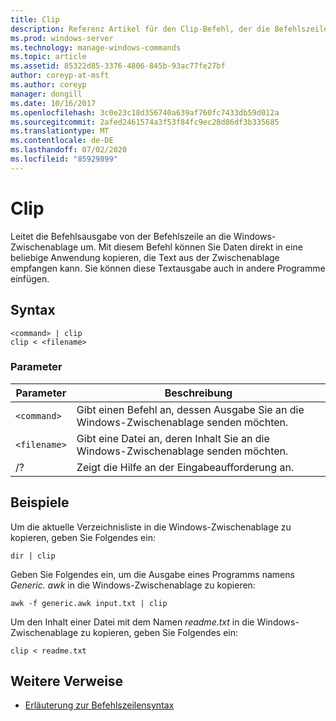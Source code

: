 ```yaml
---
title: Clip
description: Referenz Artikel für den Clip-Befehl, der die Befehlszeile von der Befehlszeile an die Windows-Zwischenablage umleitet.
ms.prod: windows-server
ms.technology: manage-windows-commands
ms.topic: article
ms.assetid: 85322d85-3376-4806-845b-93ac77fe27bf
author: coreyp-at-msft
ms.author: coreyp
manager: dongill
ms.date: 10/16/2017
ms.openlocfilehash: 3c0e23c18d356740a639af760fc7433db59d012a
ms.sourcegitcommit: 2afed2461574a3f53f84fc9ec28d86df3b335685
ms.translationtype: MT
ms.contentlocale: de-DE
ms.lasthandoff: 07/02/2020
ms.locfileid: "85929899"
---
```

# <a name="clip"></a>Clip

Leitet die Befehlsausgabe von der Befehlszeile an die Windows-Zwischenablage um. Mit diesem Befehl können Sie Daten direkt in eine beliebige Anwendung kopieren, die Text aus der Zwischenablage empfangen kann. Sie können diese Textausgabe auch in andere Programme einfügen.

## <a name="syntax"></a>Syntax

```
<command> | clip
clip < <filename>
```

### <a name="parameters"></a>Parameter

| Parameter | Beschreibung |
| --------- | ----------- |
| `<command>` | Gibt einen Befehl an, dessen Ausgabe Sie an die Windows-Zwischenablage senden möchten. |
| `<filename>` | Gibt eine Datei an, deren Inhalt Sie an die Windows-Zwischenablage senden möchten. |
| /? | Zeigt die Hilfe an der Eingabeaufforderung an. |

## <a name="examples"></a>Beispiele

Um die aktuelle Verzeichnisliste in die Windows-Zwischenablage zu kopieren, geben Sie Folgendes ein:

```
dir | clip
```

Geben Sie Folgendes ein, um die Ausgabe eines Programms namens *Generic. awk* in die Windows-Zwischenablage zu kopieren:

```
awk -f generic.awk input.txt | clip
```

Um den Inhalt einer Datei mit dem Namen *readme.txt* in die Windows-Zwischenablage zu kopieren, geben Sie Folgendes ein:

```
clip < readme.txt
```

## <a name="additional-references"></a>Weitere Verweise

- [Erläuterung zur Befehlszeilensyntax](command-line-syntax-key.md)